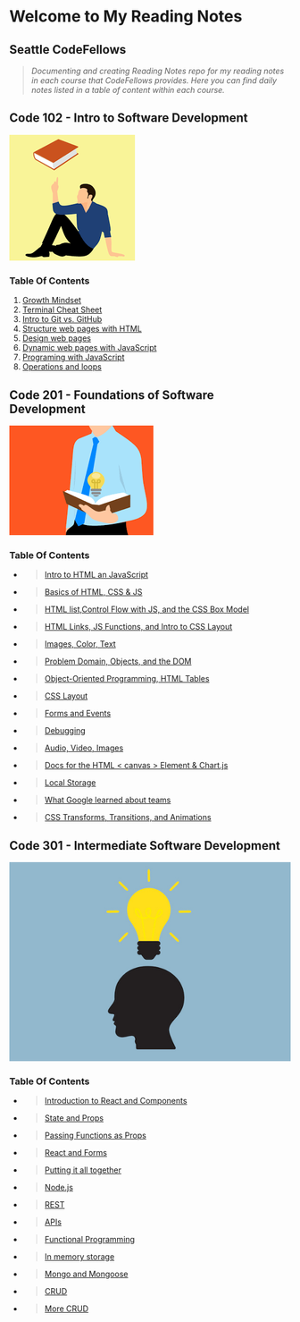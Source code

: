 # Welcome to My Reading Notes

## Seattle CodeFellows

>*Documenting and creating Reading Notes repo for my reading notes in each course that CodeFellows provides.  Here you can find daily notes listed in a table of content within each course.*

## Code 102 - Intro to Software Development

![](images/thinking.png)

### Table Of Contents

1. [Growth Mindset](./102/Day1.md)
2. [Terminal Cheat Sheet](./102/Day2.md)
3. [Intro to Git vs. GitHub](./102/Day3.md)
4. [Structure web pages with HTML](./102/Day4.md)
5. [Design web pages](./102/Day6.md)
6. [Dynamic web pages with JavaScript](./102/Day6.md)
7. [Programing with JavaScript](./102/Day7.md)
8. [Operations and loops](./102/Day8.md)

## Code 201 - Foundations of Software Development

![](images/thinking2.png)

### Table Of Contents

- >[Intro to HTML an JavaScript](./201/class-01.md)
- >[Basics of HTML, CSS & JS](./201/class-02.md)
- >[HTML list,Control Flow with JS, and the CSS Box Model](./201/class-03.md)
- >[HTML Links, JS Functions, and Intro to CSS Layout](./201/class-04.md)
- >[Images, Color, Text](./201/class-05.md)
- >[Problem Domain, Objects, and the DOM](./201/class-06.md)
- >[Object-Oriented Programming, HTML Tables](./201/class-07.md)
- >[CSS Layout](./201/class08.md)
- >[Forms and Events](./201/class09.md)
- >[Debugging](./201/class10.md)
- >[Audio, Video, Images](./201/class-11.md)
- >[Docs for the HTML < canvas > Element & Chart.js](./201/class-12.md)
- >[Local Storage](./201/class-13.md)
- >[What Google learned about teams](./201/class-14.md)
- >[CSS Transforms, Transitions, and Animations](./201/class-14a.md)

## Code 301 - Intermediate Software Development

![](images/bright.jpeg)

### Table Of Contents

- >[Introduction to React and Components](./301/Read01.md)
- >[State and Props](./301/Read02.md)
- >[Passing Functions as Props](./301/Read03.md)
- >[React and Forms](./301/Read04.md)
- >[Putting it all together](./301Read05.md)
- >[Node.js](./301Read06.md)
- >[REST](./301/Read07.md)
- >[APIs](./301/Read08.md)
- >[Functional Programming](./301/Read09.md)
- >[In memory storage](./301/Read10.md)
- >[Mongo and Mongoose](./301/Read11.md)
- >[CRUD](./301/Read12.md)
- >[More CRUD](./301/Read13.md)
